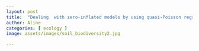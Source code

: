 ```yaml
---
layout: post
title:  "Dealing  with zero-inflated models by using quasi-Poisson regressions"
author: Aline
categories: [ ecology ]
image: assets/images/soil_biodiversity2.jpg

---
```

